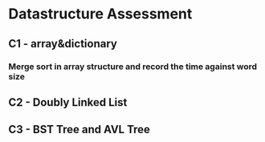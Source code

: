 # Datastructure Assessment
## C1 - array&dictionary
### Merge sort in array structure and record the time against word size
## C2 - Doubly Linked List
## C3 - BST Tree and AVL Tree
